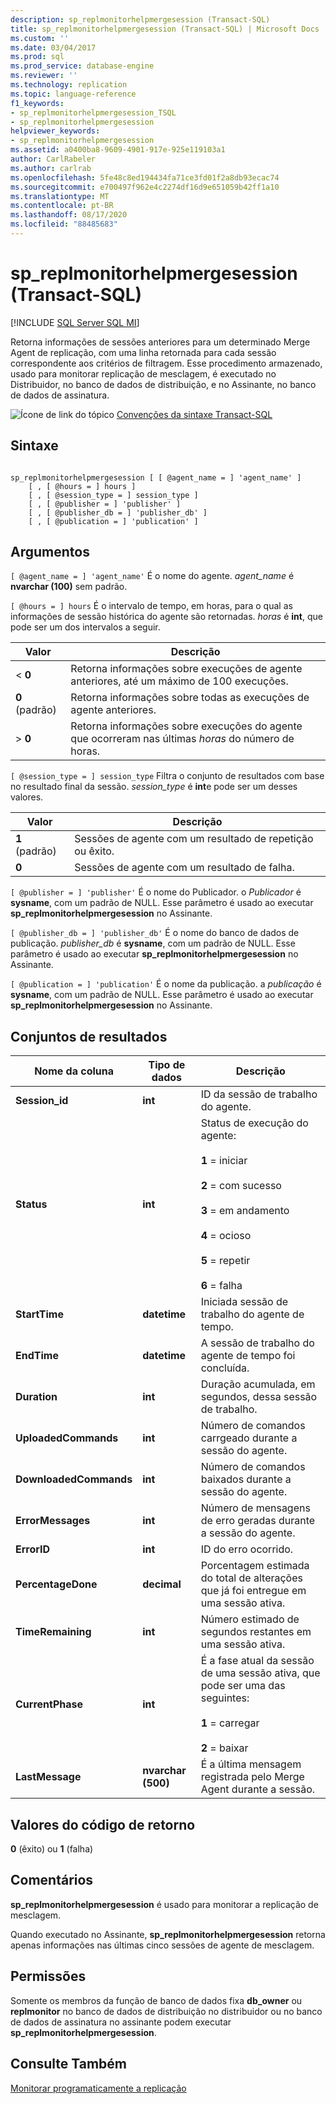 ```yaml
---
description: sp_replmonitorhelpmergesession (Transact-SQL)
title: sp_replmonitorhelpmergesession (Transact-SQL) | Microsoft Docs
ms.custom: ''
ms.date: 03/04/2017
ms.prod: sql
ms.prod_service: database-engine
ms.reviewer: ''
ms.technology: replication
ms.topic: language-reference
f1_keywords:
- sp_replmonitorhelpmergesession_TSQL
- sp_replmonitorhelpmergesession
helpviewer_keywords:
- sp_replmonitorhelpmergesession
ms.assetid: a0400ba8-9609-4901-917e-925e119103a1
author: CarlRabeler
ms.author: carlrab
ms.openlocfilehash: 5fe48c8ed194434fa71ce3fd01f2a8db93ecac74
ms.sourcegitcommit: e700497f962e4c2274df16d9e651059b42ff1a10
ms.translationtype: MT
ms.contentlocale: pt-BR
ms.lasthandoff: 08/17/2020
ms.locfileid: "88485683"
---
```

# <a name="sp_replmonitorhelpmergesession-transact-sql"></a>sp_replmonitorhelpmergesession (Transact-SQL)
[!INCLUDE [SQL Server SQL MI](../../includes/applies-to-version/sql-asdbmi.md)]

  Retorna informações de sessões anteriores para um determinado Merge Agent de replicação, com uma linha retornada para cada sessão correspondente aos critérios de filtragem. Esse procedimento armazenado, usado para monitorar replicação de mesclagem, é executado no Distribuidor, no banco de dados de distribuição, e no Assinante, no banco de dados de assinatura.  
  
 ![Ícone de link do tópico](../../database-engine/configure-windows/media/topic-link.gif "Ícone de link do tópico") [Convenções da sintaxe Transact-SQL](../../t-sql/language-elements/transact-sql-syntax-conventions-transact-sql.md)  
  
## <a name="syntax"></a>Sintaxe  
  
```  
  
sp_replmonitorhelpmergesession [ [ @agent_name = ] 'agent_name' ]  
    [ , [ @hours = ] hours ]  
    [ , [ @session_type = ] session_type ]  
    [ , [ @publisher = ] 'publisher' ]  
    [ , [ @publisher_db = ] 'publisher_db' ]  
    [ , [ @publication = ] 'publication' ]   
```  
  
## <a name="arguments"></a>Argumentos  
`[ @agent_name = ] 'agent_name'` É o nome do agente. *agent_name* é **nvarchar (100)** sem padrão.  
  
`[ @hours = ] hours` É o intervalo de tempo, em horas, para o qual as informações de sessão histórica do agente são retornadas. *horas* é **int**, que pode ser um dos intervalos a seguir.  
  
|Valor|Descrição|  
|-----------|-----------------|  
|< **0**|Retorna informações sobre execuções de agente anteriores, até um máximo de 100 execuções.|  
|**0** (padrão)|Retorna informações sobre todas as execuções de agente anteriores.|  
|> **0**|Retorna informações sobre execuções do agente que ocorreram nas últimas *horas* do número de horas.|  
  
`[ @session_type = ] session_type` Filtra o conjunto de resultados com base no resultado final da sessão. *session_type* é **int**e pode ser um desses valores.  
  
|Valor|Descrição|  
|-----------|-----------------|  
|**1** (padrão)|Sessões de agente com um resultado de repetição ou êxito.|  
|**0**|Sessões de agente com um resultado de falha.|  
  
`[ @publisher = ] 'publisher'` É o nome do Publicador. o *Publicador* é **sysname**, com um padrão de NULL. Esse parâmetro é usado ao executar **sp_replmonitorhelpmergesession** no Assinante.  
  
`[ @publisher_db = ] 'publisher_db'` É o nome do banco de dados de publicação. *publisher_db* é **sysname**, com um padrão de NULL. Esse parâmetro é usado ao executar **sp_replmonitorhelpmergesession** no Assinante.  
  
`[ @publication = ] 'publication'` É o nome da publicação. a *publicação* é **sysname**, com um padrão de NULL. Esse parâmetro é usado ao executar **sp_replmonitorhelpmergesession** no Assinante.  
  
## <a name="result-sets"></a>Conjuntos de resultados  
  
|Nome da coluna|Tipo de dados|Descrição|  
|-----------------|---------------|-----------------|  
|**Session_id**|**int**|ID da sessão de trabalho do agente.|  
|**Status**|**int**|Status de execução do agente:<br /><br /> **1** = iniciar<br /><br /> **2** = com sucesso<br /><br /> **3** = em andamento<br /><br /> **4** = ocioso<br /><br /> **5** = repetir<br /><br /> **6** = falha|  
|**StartTime**|**datetime**|Iniciada sessão de trabalho do agente de tempo.|  
|**EndTime**|**datetime**|A sessão de trabalho do agente de tempo foi concluída.|  
|**Duration**|**int**|Duração acumulada, em segundos, dessa sessão de trabalho.|  
|**UploadedCommands**|**int**|Número de comandos carrgeado durante a sessão do agente.|  
|**DownloadedCommands**|**int**|Número de comandos baixados durante a sessão do agente.|  
|**ErrorMessages**|**int**|Número de mensagens de erro geradas durante a sessão do agente.|  
|**ErrorID**|**int**|ID do erro ocorrido.|  
|**PercentageDone**|**decimal**|Porcentagem estimada do total de alterações que já foi entregue em uma sessão ativa.|  
|**TimeRemaining**|**int**|Número estimado de segundos restantes em uma sessão ativa.|  
|**CurrentPhase**|**int**|É a fase atual da sessão de uma sessão ativa, que pode ser uma das seguintes:<br /><br /> **1** = carregar<br /><br /> **2** = baixar|  
|**LastMessage**|**nvarchar (500)**|É a última mensagem registrada pelo Merge Agent durante a sessão.|  
  
## <a name="return-code-values"></a>Valores do código de retorno  
 **0** (êxito) ou **1** (falha)  
  
## <a name="remarks"></a>Comentários  
 **sp_replmonitorhelpmergesession** é usado para monitorar a replicação de mesclagem.  
  
 Quando executado no Assinante, **sp_replmonitorhelpmergesession** retorna apenas informações nas últimas cinco sessões de agente de mesclagem.  
  
## <a name="permissions"></a>Permissões  
 Somente os membros da função de banco de dados fixa **db_owner** ou **replmonitor** no banco de dados de distribuição no distribuidor ou no banco de dados de assinatura no assinante podem executar **sp_replmonitorhelpmergesession**.  
  
## <a name="see-also"></a>Consulte Também  
 [Monitorar programaticamente a replicação](../../relational-databases/replication/monitor/programmatically-monitor-replication.md)  
  
  
